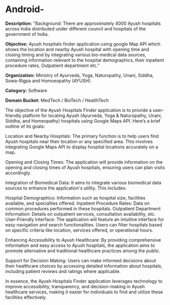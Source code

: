 # Android-

**Description:**
"Background: There are approximately 4000 Ayush hospitals across India distributed under different council and hospitals of the government of India.  

**Objective:**
Ayush hospitals finder application using google Map API which shows the location and nearby Ayush hospital with opening time and closing timing and by integrating various bio-medical data sources, containing information relevant to the hospital demographics, their inpatient procedure rates, Outpatient department etc."

**Organization:**	Ministry of Ayurveda, Yoga, Naturopathy, Unani, Siddha, Sowa-Rigpa and Homoeopathy (AYUSH).

**Category:**	Software

**Domain Bucket:**	MedTech / BioTech / HealthTech

The objective of the Ayush Hospitals Finder application is to provide a user-friendly platform for locating Ayush (Ayurveda, Yoga & Naturopathy, Unani, Siddha, and Homeopathy) hospitals using Google Maps API. Here’s a brief outline of its goals:

Location and Nearby Hospitals: The primary function is to help users find Ayush hospitals near their location or any specified area. This involves integrating Google Maps API to display hospital locations accurately on a map.

Opening and Closing Times: The application will provide information on the opening and closing times of Ayush hospitals, ensuring users can plan visits accordingly.

Integration of Biomedical Data: It aims to integrate various biomedical data sources to enhance the application's utility. This includes:

Hospital Demographics: Information such as hospital size, facilities available, and specialties offered.
Inpatient Procedure Rates: Data on common procedures performed in these hospitals.
Outpatient Department Information: Details on outpatient services, consultation availability, etc.
User-Friendly Interface: The application will feature an intuitive interface for easy navigation and search functionalities. Users can filter hospitals based on specific criteria like location, services offered, or operational hours.

Enhancing Accessibility to Ayush Healthcare: By providing comprehensive information and easy access to Ayush hospitals, the application aims to promote alternative and traditional healthcare practices among the public.

Support for Decision Making: Users can make informed decisions about their healthcare choices by accessing detailed information about hospitals, including patient reviews and ratings where applicable.

In essence, the Ayush Hospitals Finder application leverages technology to improve accessibility, transparency, and decision-making in Ayush healthcare services, making it easier for individuals to find and utilize these facilities effectively.
